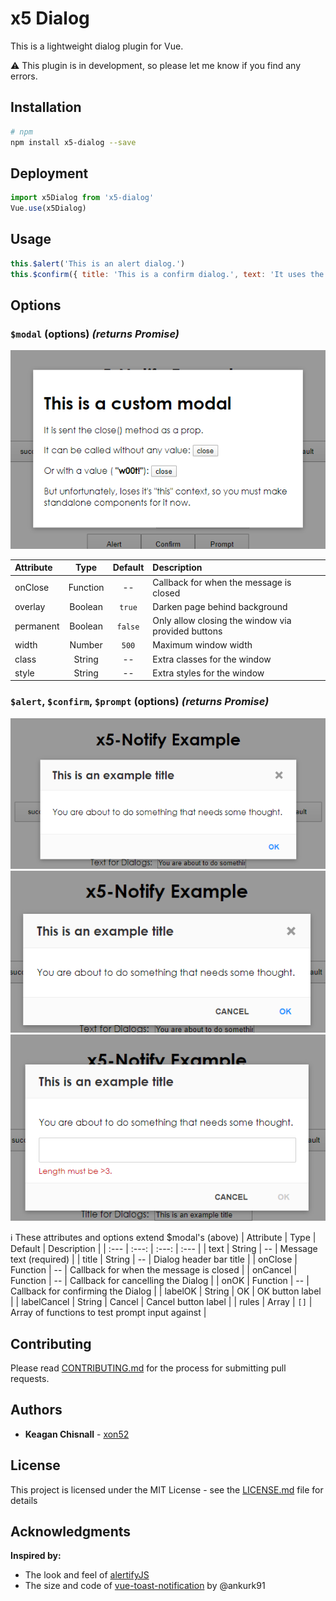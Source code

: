 # x5 Dialog

This is a lightweight dialog plugin for Vue.

:warning: This plugin is in development, so please let me know if you find any errors.

## Installation

```bash
# npm
npm install x5-dialog --save
```

## Deployment

```js
import x5Dialog from 'x5-dialog'
Vue.use(x5Dialog)
```

## Usage

```js
this.$alert('This is an alert dialog.')
this.$confirm({ title: 'This is a confirm dialog.', text: 'It uses the options format to ste things like title.' })
```

## Options

### **`$modal` (options)** _(returns Promise)_

![Modal](./example/img/modal.png)

| Attribute |   Type   | Default | Description                                        |
| :-------- | :------: | :-----: | :------------------------------------------------- |
| onClose   | Function |   --    | Callback for when the message is closed            |
| overlay   | Boolean  | `true`  | Darken page behind background                      |
| permanent | Boolean  | `false` | Only allow closing the window via provided buttons |
| width     |  Number  |  `500`  | Maximum window width                               |
| class     |  String  |   --    | Extra classes for the window                       |
| style     |  String  |   --    | Extra styles for the window                        |

### **`$alert`, `$confirm`, `$prompt` (options)** _(returns Promise)_

![Alert](./example/img/alert.png)
![Confirm](./example/img/confirm.png)
![Prompt](./example/img/prompt.png)

:information_source: These attributes and options extend \$modal's (above)
| Attribute | Type | Default | Description |
| :--- | :---: | :---: | :--- |
| text | String | -- | Message text (required) |
| title | String | -- | Dialog header bar title |
| onClose | Function | -- | Callback for when the message is closed |
| onCancel | Function | -- | Callback for cancelling the Dialog |
| onOK | Function | -- | Callback for confirming the Dialog |
| labelOK | String | OK | OK button label |
| labelCancel | String | Cancel | Cancel button label |
| rules | Array | `[]` | Array of functions to test prompt input against |

## Contributing

Please read [CONTRIBUTING.md](./CONTRIBUTING.md) for the process for submitting pull requests.

## Authors

- **Keagan Chisnall** - [xon52](https://github.com/xon52)

## License

This project is licensed under the MIT License - see the [LICENSE.md](LICENSE.md) file for details

## Acknowledgments

**Inspired by:**

- The look and feel of [alertifyJS](https://alertifyjs.com/)
- The size and code of [vue-toast-notification](https://github.com/ankurk91/vue-toast-notification) by @ankurk91
